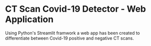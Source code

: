 # CT Scan Covid-19 Detector - Web Application
Using Python's Streamlit framwork a web app has been created to differentiate between Covid-19 positive and negative CT scans.
